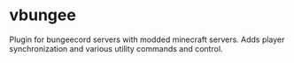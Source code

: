 vbungee
=======

Plugin for bungeecord servers with modded minecraft servers. Adds player synchronization and various utility commands and control.
